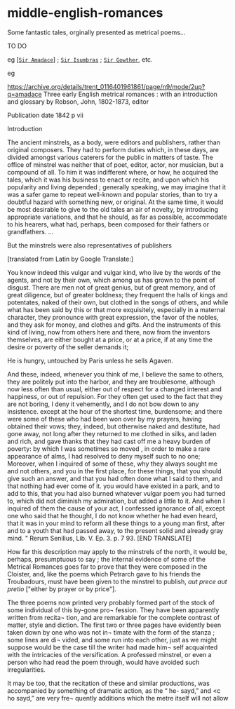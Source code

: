 # middle-english-romances
Some fantastic tales, orginally presented as metrical poems...

TO DO 

eg  [[`Sir Amadace`](https://middleenglishromance.org.uk/mer/50)] ; [`Sir Isumbras`](https://middleenglishromance.org.uk/mer/58) ; [`Sir Gowther`](https://middleenglishromance.org.uk/mer/57), etc.


eg


https://archive.org/details/trent_0116401961861/page/n9/mode/2up?q=amadace
Three early English metrical romances : with an introduction and glossary
by Robson, John, 1802-1873, editor

Publication date 1842
p vii

Introduction

The ancient minstrels, as a body, were editors and publishers, rather than original composers. They had to perform duties which, in these days, are divided amongst various caterers for the public in matters of taste. The office of minstrel was neither that of poet, editor, actor, nor musician, but a compound of all. To him it was indifferent where, or how, he acquired the tales, which it was his business to enact or recite, and upon which his popularity and living depended ; generally speaking, we may imagine that it was a safer game to repeat well-known and popular stories, than to try a doubtful hazard with something new, or original. At the same time, it would be most desirable to give to the old tales an air of novelty, by introducing appropriate variations, and that he should, as far as possible, accommodate to his hearers, what had, perhaps, been composed for their fathers or grandfathers. ...

But the minstrels were also representatives of publishers

[translated from Latin by Google Translate:]

You know indeed this vulgar and vulgar kind, who live by the words of the agents, and not by their own, which among us has grown to the point of disgust. There are men not of great genius, but of great memory, and of great diligence, but of greater boldness; they frequent the halls of kings and potentates, naked of their own, but clothed in the songs of others, and while what has been said by this or that more exquisitely, especially in a maternal character, they pronounce with great expression, the favor of the nobles, and they ask for money, and clothes and gifts. And the instruments of this kind of living, now from others here and there, now from the inventors themselves, are either bought at a price, or at a price, if at any time the desire or poverty of the seller demands it;

He is hungry, untouched by Paris unless he sells Agaven.

And these, indeed, whenever you think of me, I believe the same to others, they are politely put into the harbor, and they are troublesome, although now less often than usual, either out of respect for a changed interest and happiness, or out of repulsion. For they often get used to the fact that they are not boring, I deny it vehemently, and I do not bow down to any insistence. except at the hour of the shortest time, burdensome; and there were some of these who had been won over by my prayers, having obtained their vows; they, indeed, but otherwise naked and destitute, had gone away, not long after they returned to me clothed in silks, and laden and rich, and gave thanks that they had cast off me a heavy burden of poverty: by which I was sometimes so moved , in order to make a rare appearance of alms, I had resolved to deny myself such to no one; Moreover, when I inquired of some of these, why they always sought me and not others, and you in the first place, for these things, that you should give such an answer, and that you had often done what I said to them, and that nothing had ever come of it. you would have existed in a park, and to add to this, that you had also burned whatever vulgar poem you had turned to, which did not diminish my admiration, but added a little to it. And when I inquired of them the cause of your act, I confessed ignorance of all, except one who said that he thought, I do not know whether he had even heard, that it was in your mind to reform all these things to a young man first, after and to a youth that had passed away, to the present solid and already gray mind. " Rerum Senilius, Lib. V. Ep. 3. p. 7 93. [END TRANSLATE]

How far this description may apply to the minstrels of the north, it would be, perhaps, presumptuous to say ; the internal evidence of some of the Metrical Romances goes far to prove that they were composed in the Cloister, and, like the poems which Petrarch gave to his friends the Troubadours, must have been given to the minstrel to publish, *aut prece aut pretio* ["either by prayer or by price"].

The three poems now printed very probably formed part of the stock of some individual of this by-gone pro¬ fession. They have been apparently written from recita¬ tion, and are remarkable for the complete contrast of matter, style and diction. The first two or three pages have evidently been taken down by one who was not in¬ timate with the form of the stanza ; some lines are di¬ vided, and some run into each other, just as we might suppose would be the case till the writer had made him¬ self acquainted with the intricacies of the versification. A professed minstrel, or even a person who had read the poem through, would have avoided such irregularities.

It may be too, that the recitation of these and similar productions, was accompanied by something of dramatic action, as the “ he- sayd,” and <c ho sayd,” are very fre¬ quently additions which the metre itself will not allow

